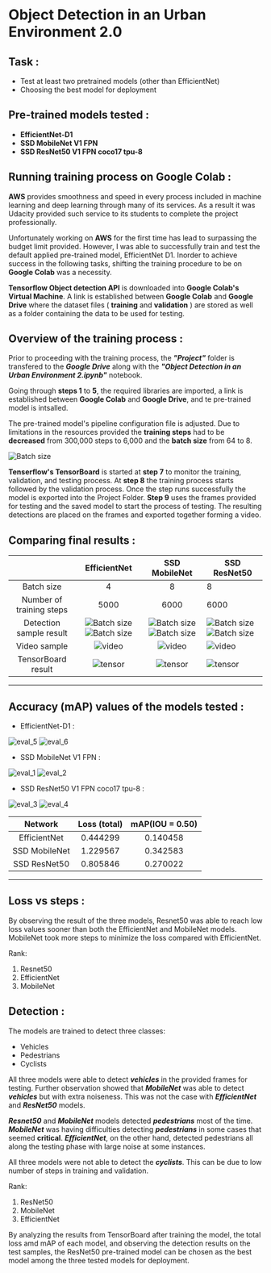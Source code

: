 # **Object Detection in an Urban Environment 2.0**
## **Task :**
* Test at least two pretrained models (other than EfficientNet)
* Choosing the best model for deployment
## **Pre-trained models tested :**
* **EfficientNet-D1**
* **SSD MobileNet V1 FPN**
* **SSD ResNet50 V1 FPN coco17 tpu-8**

## **Running training process on Google Colab :**
**AWS** provides smoothness and speed in every process included in machine learning and deep learning through many of its services. As a result it was Udacity provided such service to its students to complete the project professionally.

Unfortunately working on **AWS** for the first time has lead to surpassing the budget limit provided. However, I was able to successfully train and test the default applied pre-trained model, EfficientNet D1. Inorder to achieve success in the following tasks, shifting the training procedure to be on **Google Colab** was a necessity.

**Tensorflow Object detection API** is downloaded into **Google Colab's Virtual Machine**. A link is established between **Google Colab** and **Google Drive** where the dataset files ( **training** and **validation** ) are stored as well as a folder containing the data to be used for testing.

## **Overview of the training process :**
Prior to proceeding with the training process, the ***"Project"*** folder is transfered to the ***Google Drive*** along with the ***"Object Detection in an Urban Environment 2.ipynb"*** notebook.

Going through **steps 1** to **5**, the required libraries are imported, a link is established between **Google Colab** and **Google Drive**, and te pre-trained model is intsalled.

The pre-trained model's pipeline configuration file is adjusted. Due to limitations in the resources provided the **training steps** had to be **decreased** from 300,000 steps to 6,000 and the **batch size** from 64 to 8.

![Batch size](InkedScreenshot_5.jpg)

**Tenserflow's TensorBoard** is started at **step 7** to monitor the training, validation, and testing process. At **step 8** the training process starts followed by the validation process. Once the step runs successfully the model is exported into the Project Folder. **Step 9** uses the frames provided for testing and the saved model to start the process of testing. The resulting detections are placed on the frames and exported together forming a video.

## **Comparing final results :**
|                        | EfficientNet                        |  SSD MobileNet | SSD ResNet50  |
|:-:                     |:-:                                  |:-:             |---            |
| Batch size             |        4                            |        8       |         8     |
| Number of training steps|       5000                          |    6000       |     6000     |
| Detection sample result|![Batch size](https://github.com/DishaJr/Object-Detection-in-Urban-Environment/blob/main/ezgif-frame-025.jpg)  ![Batch size](https://github.com/DishaJr/Object-Detection-in-Urban-Environment/blob/main/ezgif-frame-088.jpg)|![Batch size](25.png)  ![Batch size](88.png)|![Batch size](25-res.png)  ![Batch size](88-res.png) |
| Video sample           | ![video](https://github.com/DishaJr/Object-Detection-in-Urban-Environment/blob/main/ezgif.com-video-to-gif.gif)   |![video](gif-1.gif)                                 |   ![video](gif-2.gif)            |
| TensorBoard result     |         ![tensor](https://github.com/DishaJr/Object-Detection-in-Urban-Environment/blob/main/Screenshot_3.png)    |![tensor](Screenshot_4.png)       |       ![tensor](Screenshot_1.png)        |


----------------------------------------------------------

## Accuracy (mAP) values of the models tested :

* EfficientNet-D1 :

![eval_5](https://github.com/DishaJr/Object-Detection-in-Urban-Environment/blob/main/eval_5.png)
![eval_6](https://github.com/DishaJr/Object-Detection-in-Urban-Environment/blob/main/eval_6.png)

* SSD MobileNet V1 FPN :

![eval_1](https://github.com/DishaJr/Object-Detection-in-Urban-Environment/blob/main/eval_1.png)
![eval_2](https://github.com/DishaJr/Object-Detection-in-Urban-Environment/blob/main/eval_2.png)

* SSD ResNet50 V1 FPN coco17 tpu-8 :

![eval_3](https://github.com/DishaJr/Object-Detection-in-Urban-Environment/blob/main/eval_3.png)
![eval_4](https://github.com/DishaJr/Object-Detection-in-Urban-Environment/blob/main/eval_4.png)


|        Network         |             Loss (total)            |  mAP(IOU = 0.50)  |
|:-:                     |:-:                                  |:-:                |
| EfficientNet           |           0.444299                  |        0.140458   |
| SSD MobileNet          |           1.229567                  |        0.342583   |
| SSD ResNet50           |           0.805846                  |        0.270022   |

----------------------------------------------------------

## Loss vs steps :

By observing the result of the three models, Resnet50 was able to reach low loss values sooner than both the EfficientNet and MobileNet models. MobileNet took more steps to minimize the loss compared with EfficientNet.

Rank:

1) Resnet50
2) EfficientNet
3) MobileNet


## Detection :
The models are trained to detect three classes:

* Vehicles
* Pedestrians
* Cyclists

All three models were able to detect ***vehicles*** in the provided frames for testing. Further observation showed that ***MobileNet*** was able to detect ***vehicles*** but with extra noiseness. This was not the case with ***EfficientNet*** and ***ResNet50*** models.

***Resnet50*** and ***MobileNet*** models detected ***pedestrians*** most of the time. ***MobileNet*** was having difficulties detecting ***pedestrians*** in some cases that seemed **critical**. ***EfficientNet***, on the other hand, detected pedestrians all along the testing phase with large noise at some instances.

All three models were not able to detect the ***cyclists***. This can be due to low number of steps in training and validation.

Rank:

1) ResNet50
2) MobileNet
3) EfficientNet

By analyzing the results from TensorBoard after training the model, the total loss amd mAP of each model, and observing the detection results on the test samples, the ResNet50 pre-trained model can be chosen as the best model among the three tested models for deployment.
